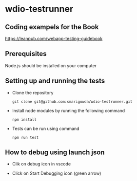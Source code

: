 # wdio-testrunner

## Coding exampels for the Book
https://leanpub.com/webapp-testing-guidebook

## Prerequisites

Node.js should be installed on your computer

## Setting up and running the tests

- Clone the repository

    `git clone git@github.com:smarigowda/wdio-testrunner.git`

- Install node modules by running the following command

    `npm install`

- Tests can be run using command

    `npm run test`

## How to debug using launch json

- Clik on debug icon in vscode

- Click on Start Debugging icon (green arrow)

